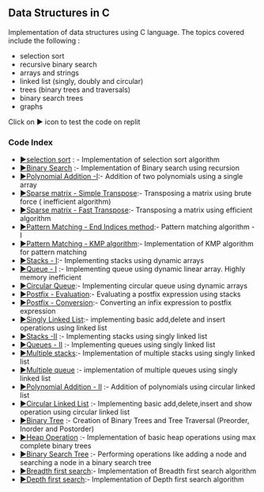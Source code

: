 ## Data Structures in C
Implementation of data structures using C language. The topics covered include the following :
*  selection sort
*  recursive binary search
*  arrays and strings
*  linked list (singly, doubly and circular)
*  trees (binary trees and traversals)
*  binary search trees
*  graphs

Click on :arrow_forward: icon to test the code on replit

### Code Index

* [:arrow_forward:](https://replit.com/@SahilKhirwal/Data-Structures-Lab#selectionsort.c)[selection sort](https://github.com/SalientPharaoh/Basic_Data_Structures/blob/main/selectionsort.c) : - Implementation of selection sort algorithm
* [:arrow_forward:](https://replit.com/@SahilKhirwal/Data-Structures-Lab#binarysearch.c)[Binary Search](https://github.com/SalientPharaoh/Basic_Data_Structures/blob/main/binarysearch.c) :- Implementation of Binary search using recursion
* [:arrow_forward:](https://replit.com/@SahilKhirwal/Data-Structures-Lab#polynomial.c)[Polynomial Addition -I](https://github.com/SalientPharaoh/Basic_Data_Structures/blob/main/polynomial_addition_1.c):- Addition of two polynomials using a single array
* [:arrow_forward:](https://replit.com/@SahilKhirwal/Data-Structures-Lab#simpletranspose.c)[Sparse matrix - Simple Transpose](https://github.com/SalientPharaoh/Basic_Data_Structures/blob/main/simple_transpose.c):- Transposing a matrix using brute force ( inefficient algorithm)
* [:arrow_forward:](https://replit.com/@SahilKhirwal/Data-Structures-Lab#fasttranspose.c)[Sparse matrix - Fast Transpose](https://github.com/SalientPharaoh/Basic_Data_Structures/blob/main/fast_transpose.c):- Transposing a matrix using efficient algorithm
* [:arrow_forward:](https://replit.com/@SahilKhirwal/Data-Structures-Lab#endindices.c)[Pattern Matching - End Indices method](https://github.com/SalientPharaoh/Basic_Data_Structures/blob/main/end_indices_algo.c):- Pattern matching algorithm - I
* [:arrow_forward:](https://replit.com/@SahilKhirwal/Data-Structures-Lab#kmpalgo.c)[Pattern Matching - KMP algorithm](https://github.com/SalientPharaoh/Basic_Data_Structures/blob/main/kmp_algorithm.c):- Implementation of KMP algorithm for pattern matching
* [:arrow_forward:](https://replit.com/@SahilKhirwal/Data-Structures-Lab#dynamicstack.c)[Stacks - I](https://github.com/SalientPharaoh/Basic_Data_Structures/blob/main/stack_1.c):- Implementing stacks using dynamic arrays
* [:arrow_forward:](https://replit.com/@SahilKhirwal/Data-Structures-Lab#dynamicqueue.c)[Queue - I](https://github.com/SalientPharaoh/Basic_Data_Structures/blob/main/queue_1.c) :- Implementing queue using dynamic linear array. Highly memory inefficient
* [:arrow_forward:](https://replit.com/@SahilKhirwal/Data-Structures-Lab#circularqueue.c)[Circular Queue](https://github.com/SalientPharaoh/Basic_Data_Structures/blob/main/circularqueue.c):- Implementing circular queue using dynamic arrays
* [:arrow_forward:](https://replit.com/@SahilKhirwal/Data-Structures-Lab#posteval.c)[Postfix - Evaluation](https://github.com/SalientPharaoh/Basic_Data_Structures/blob/main/postfixevaluation.c):- Evaluating a postfix expression using stacks
* [:arrow_forward:](https://replit.com/@SahilKhirwal/Data-Structures-Lab#intopost.c)[Postfix - Conversion](https://github.com/SalientPharaoh/Basic_Data_Structures/blob/main/infixtopostfix.c):- Converting an infix expression to postfix expression
* [:arrow_forward:](https://replit.com/@SahilKhirwal/Data-Structures-Lab#singlelinkedlist.c)[Singly Linked List](https://github.com/SalientPharaoh/Basic_Data_Structures/blob/main/singlylinkedlist_1.c):- implementing basic add,delete and insert operations using linked list
* [:arrow_forward:](https://replit.com/@SahilKhirwal/Data-Structures-Lab#linkstack.c)[Stacks -II](https://github.com/SalientPharaoh/Basic_Data_Structures/blob/main/stack_2.c) :- Implementing stacks using singly linked list
* [:arrow_forward:](https://replit.com/@SahilKhirwal/Data-Structures-Lab#linkqueue.c)[Queues - II](https://github.com/SalientPharaoh/Basic_Data_Structures/blob/main/queue_2.c) :- Implementing queues using singly linked list
* [:arrow_forward:](https://replit.com/@SahilKhirwal/Data-Structures-Lab#multistack.c)[Multiple stacks](https://github.com/SalientPharaoh/Basic_Data_Structures/blob/main/multiple_stack.c):- Implementation of multiple stacks using singly linked list
* [:arrow_forward:](https://replit.com/@SahilKhirwal/Data-Structures-Lab#multiqueue.c)[Multiple queue](https://github.com/SalientPharaoh/Basic_Data_Structures/blob/main/multiple_queue.c) :- implementation of multiple queues using singly linked list
* [:arrow_forward:](https://replit.com/@SahilKhirwal/Data-Structures-Lab#linkedpolynomial.c)[Polynomial Addition - II](https://github.com/SalientPharaoh/Basic_Data_Structures/blob/main/polynomial_addition_2.c) :- Addition of polynomials using circular linked list
* [:arrow_forward:](https://replit.com/@SahilKhirwal/Data-Structures-Lab#linkedcircular.c)[Circular Linked List](https://github.com/SalientPharaoh/Basic_Data_Structures/blob/main/circular_linked_list.c) :- Implementing basic add,delete,insert and show operation using circular linked list
* [:arrow_forward:](https://replit.com/@SahilKhirwal/Data-Structures-Lab#BinaryTree.c)[Binary Tree](https://github.com/SalientPharaoh/Basic_Data_Structures/blob/main/binary_tree.c) :- Creation of Binary Trees and Tree Traversal (Preorder, Inorder and Postorder)
* [:arrow_forward:]()[Heap Operation]() :- Implementation of basic heap operations using max complete binary trees
* [:arrow_forward:]()[Binary Search Tree]() :- Performing operations like adding a node and searching a node in a binary search tree
* [:arrow_forward:]()[Breadth first search]():- Implementation of Breadth first search algorithm
* [:arrow_forward:]()[Depth first search]():- Implementation of Depth first search algorithm
